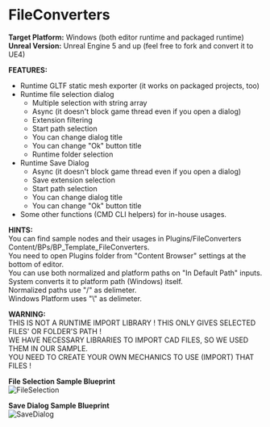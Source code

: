 # FileConverters
 
**Target Platform:** Windows (both editor runtime and packaged runtime)<br>
**Unreal Version:** Unreal Engine 5 and up (feel free to fork and convert it to UE4)<br>

**FEATURES:**
- Runtime GLTF static mesh exporter (it works on packaged projects, too)
- Runtime file selection dialog
	- Multiple selection with string array
	- Async (it doesn't block game thread even if you open a dialog)
	- Extension filtering
	- Start path selection
	- You can change dialog title
	- You can change "Ok" button title
	- Runtime folder selection
- Runtime Save Dialog
	- Async (it doesn't block game thread even if you open a dialog) 
	- Save extension selection
	- Start path selection
	- You can change dialog title
	- You can change "Ok" button title
- Some other functions (CMD CLI helpers) for in-house usages.

**HINTS:**<br>
You can find sample nodes and their usages in Plugins/FileConverters Content/BPs/BP_Template_FileConverters.<br>
You need to open Plugins folder from "Content Browser" settings at the bottom of editor.<br>
You can use both normalized and platform paths on "In Default Path" inputs. System converts it to platform path (Windows) itself.<br>
Normalized paths use "/" as delimeter.<br>
Windows Platform uses "\\" as delimeter.<br>

**WARNING:**<br>
THIS IS NOT A RUNTIME IMPORT LIBRARY ! THIS ONLY GIVES SELECTED FILES' OR FOLDER'S PATH !<br>
WE HAVE NECESSARY LIBRARIES TO IMPORT CAD FILES, SO WE USED THEM IN OUR SAMPLE.<br>
YOU NEED TO CREATE YOUR OWN MECHANICS TO USE (IMPORT) THAT FILES !<br>

**File Selection Sample Blueprint**<br>
![FileSelection](https://user-images.githubusercontent.com/10528447/201652963-b730b091-3be8-47e6-a534-33eb607d8880.jpg)

**Save Dialog Sample Blueprint**<br>
![SaveDialog](https://user-images.githubusercontent.com/10528447/201652972-f93f7351-f665-4f24-ab5a-7e75b249dd22.jpg)
